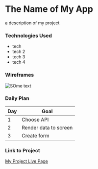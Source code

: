 
# The Name of My App

a description of my project

### Technologies Used

- tech
- tech 2
- tech 3
- tech 4

### Wireframes

![SOme text](https://cdn.pixabay.com/photo/2017/01/08/13/58/cube-1963036__480.jpg)

### Daily Plan

| Day | Goal |
|-----|------|
| 1 | Choose API |
| 2 | Render data to screen |
| 3 | Create form |

### Link to Project
[My Project Live Page](https://www.google.com)
